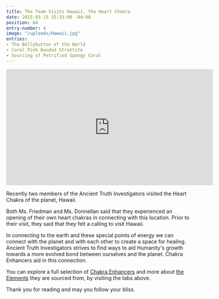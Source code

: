 ```yaml
---
title: The Team Visits Hawaii, the Heart Chakra
date: 2015-03-15 15:33:00 -04:00
position: 64
entry-number: 4
image: "/uploads/Hawaii.jpg"
entries:
- The Bellybutton of the World
- Coral Pink Banded Strattite
- Sourcing of Petrified Spongy Coral
---
```


<iframe width="560" height="315" src="https://www.youtube.com/embed/_vVu3m0BKc0" frameborder="0" allowfullscreen></iframe>

Recently two members of the Ancient Truth Investigators visited the Heart Chakra of the planet, Hawaii.

Both Ms. Friedman and Ms. Donnellan said that they experienced an opening of their own heart chakras in connecting with this location. Prior to their visit, they said that they felt a calling to visit Hawaii.

In connecting to the earth and these special points of energy we can connect with the planet and with each other to create a space for healing. Ancient Truth Investigators strives to find ways to aid Humanity's growth towards a more evolved bond between ourselves and the planet. Chakra Enhancers aid in this connection.

You can explore a full selection of [Chakra Enhancers](http://www.ancienttruthinvestigators.com/products/) and more about [the Elements](http://www.ancienttruthinvestigators.com/the-elements/) they are sourced from, by visiting the tabs above.

Thank you for reading and may you follow your bliss.
